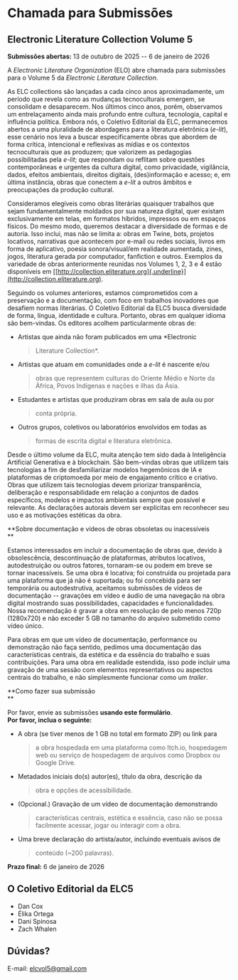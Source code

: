 # Chamada para Submissões

## Electronic Literature Collection Volume 5

**Submissões abertas:** 13 de outubro de 2025 -- 6 de janeiro de 2026

A *Electronic Literature Organization* (ELO) abre chamada para
submissões para o Volume 5 da *Electronic Literature Collection*.

As ELC collections são lançadas a cada cinco anos aproximadamente, um
período que revela como as mudanças tecnoculturais emergem, se
consolidam e desaparecem. Nos últimos cinco anos, porém, observamos um
entrelaçamento ainda mais profundo entre cultura, tecnologia, capital e
influência política. Embora nós, o Coletivo Editorial da ELC,
permanecemos abertos a uma pluralidade de abordagens para a literatura
eletrônica (*e-lit*), esse cenário nos leva a buscar especificamente
obras que abordem de forma crítica, intencional e reflexivas as mídias e
os contextos tecnoculturais que as produzem; que valorizem as pedagogias
possibilitadas pela *e-lit*; que respondam ou reflitam sobre questões
contemporâneas e urgentes da cultura digital, como privacidade,
vigilância, dados, efeitos ambientais, direitos digitais,
(des)informação e acesso; e, em última instância, obras que conectem a
*e-lit* a outros âmbitos e preocupações da produção cultural.

Consideramos elegíveis como obras literárias quaisquer trabalhos que
sejam fundamentalmente moldados por sua natureza digital, quer existam
exclusivamente em telas, em formatos híbridos, impressos ou em espaços
físicos. Do mesmo modo, queremos destacar a diversidade de formas e de
autoria. Isso inclui, mas não se limita a: obras em Twine, bots,
projetos locativos, narrativas que acontecem por e-mail ou redes
sociais, livros em forma de aplicativo, poesia sonora/visual/em
realidade aumentada, zines, jogos, literatura gerada por computador,
fanfiction e outros. Exemplos da variedade de obras anteriormente
reunidas nos Volumes 1, 2, 3 e 4 estão disponíveis em
[[http://collection.eliterature.org]{.underline}](http://collection.eliterature.org).

Seguindo os volumes anteriores, estamos comprometidos com a preservação
e a documentação, com foco em trabalhos inovadores que desafiem normas
literárias. O Coletivo Editorial da ELC5 busca diversidade de forma,
língua, identidade e cultura. Portanto, obras em qualquer idioma são
bem-vindas. Os editores acolhem particularmente obras de:

- Artistas que ainda não foram publicados em uma *Electronic
    > Literature Collection*.

- Artistas que atuam em comunidades onde a *e-lit* é nascente e/ou
    > obras que representem culturas do Oriente Médio e Norte da África,
    > Povos Indígenas e nações e ilhas da Ásia.

- Estudantes e artistas que produziram obras em sala de aula ou por
    > conta própria.

- Outros grupos, coletivos ou laboratórios envolvidos em todas as
    > formas de escrita digital e literatura eletrônica.

Desde o último volume da ELC, muita atenção tem sido dada à Inteligência
Artificial Generativa e à blockchain. Sâo bem-vindas obras que utilizem
tais tecnologias a fim de desfamiliarizar modelos hegemônicos de IA e
plataformas de criptomoeda por meio de engajamento crítico e criativo.
Obras que utilizem tais tecnologias devem priorizar transparência,
deliberação e responsabilidade em relação a conjuntos de dados
específicos, modelos e impactos ambientais sempre que possível e
relevante. As declarações autorais devem ser explícitas em reconhecer
seu uso e as motivações estéticas da obra.

**Sobre documentação e vídeos de obras obsoletas ou inacessíveis\
**

Estamos interessados em incluir a documentação de obras que, devido à
obsolescência, descontinuação de plataformas, atributos locativos,
autodestruição ou outros fatores, tornaram-se ou podem em breve se
tornar inacessíveis. Se uma obra é locativa; foi construída ou projetada
para uma plataforma que já não é suportada; ou foi concebida para ser
temporária ou autodestrutiva, aceitamos submissões de vídeos de
documentação -- gravações em vídeo e áudio de uma navegação na obra
digital mostrando suas possibilidades, capacidades e funcionalidades.
Nossa recomendação é gravar a obra em resolução de pelo menos 720p
(1280x720) e não exceder 5 GB no tamanho do arquivo submetido como vídeo
único.

Para obras em que um vídeo de documentação, performance ou demonstração
não faça sentido, pedimos uma documentação das características centrais,
da estética e da essência do trabalho e suas contribuições. Para uma
obra em realidade estendida, isso pode incluir uma gravação de uma
sessão com elementos representativos ou aspectos centrais do trabalho, e
não simplesmente funcionar como um *trailer*.

**Como fazer sua submissão\
**

Por favor, envie as submissões **usando este formulário**.\
**Por favor, inclua o seguinte:**

- A obra (se tiver menos de 1 GB no total em formato ZIP) ou link para
    > a obra hospedada em uma plataforma como Itch.io, hospedagem web ou
    > serviço de hospedagem de arquivos como Dropbox ou Google Drive.

- Metadados iniciais do(s) autor(es), título da obra, descrição da
    > obra e opções de acessibilidade.

- (Opcional.) Gravação de um vídeo de documentação demonstrando
    > características centrais, estética e essência, caso não se possa
    > facilmente acessar, jogar ou interagir com a obra.

- Uma breve declaração do artista/autor, incluindo eventuais avisos de
    > conteúdo (\~200 palavras).

**Prazo final:** 6 de janeiro de 2026

## O Coletivo Editorial da ELC5

- Dan Cox
- Élika Ortega
- Dani Spinosa
- Zach Whalen

## Dúvidas?

E-mail: [elcvol5@gmail.com](mailto:elcvol5@gmail.com)
